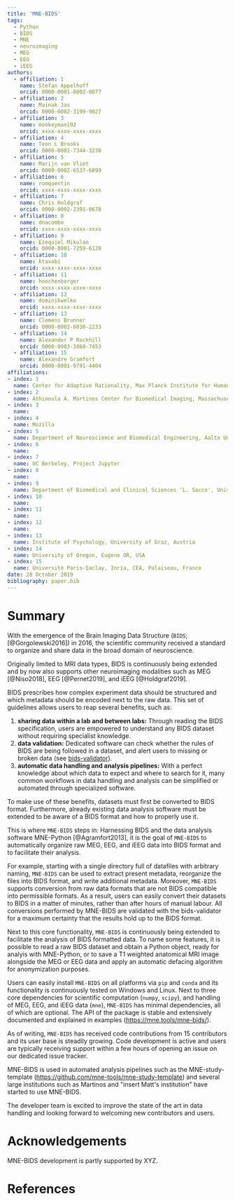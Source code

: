 ```yaml
---
title: 'MNE-BIDS'
tags:
  - Python
  - BIDS
  - MNE
  - neuroimaging
  - MEG
  - EEG
  - iEEG
authors:
  - affiliation: 1
    name: Stefan Appelhoff
    orcid: 0000-0001-8002-0877
  - affiliation: 2
    name: Mainak Jas
    orcid: 0000-0002-3199-9027
  - affiliation: 3
    name: monkeyman192
    orcid: xxxx-xxxx-xxxx-xxxx
  - affiliation: 4
    name: Teon L Brooks
    orcid: 0000-0001-7344-3230
  - affiliation: 5
    name: Marijn van Vliet
    orcid: 0000-0002-6537-6899
  - affiliation: 6
    name: romquentin
    orcid: xxxx-xxxx-xxxx-xxxx
  - affiliation: 7
    name: Chris Holdgraf
    orcid: 0000-0002-2391-0678
  - affiliation: 8
    name: dnacombo
    orcid: xxxx-xxxx-xxxx-xxxx
  - affiliation: 9
    name: Ezequiel Mikulan
    orcid: 0000-0001-7259-6120
  - affiliation: 10
    name: ktavabi
    orcid: xxxx-xxxx-xxxx-xxxx
  - affiliation: 11
    name: hoechenberger
    orcid: xxxx-xxxx-xxxx-xxxx
  - affiliation: 12
    name: dominikwelke
    orcid: xxxx-xxxx-xxxx-xxxx
  - affiliation: 13
    name: Clemens Brunner
    orcid: 0000-0002-6030-2233
  - affiliation: 14
    name: Alexander P Rockhill
    orcid: 0000-0003-3868-7453
  - affiliation: 15
    name: Alexandre Gramfort
    orcid: 0000-0001-9791-4404
affiliations:
- index: 1
  name: Center for Adaptive Rationality, Max Planck Institute for Human Development, Berlin, Germany
- index: 2
  name: Athinoula A. Martinos Center for Biomedical Imaging, Massachusetts General Hospital, Charlestown, MA, USA
- index: 3
  name:
- index: 4
  name: Mozilla
- index: 5
  name: Department of Neuroscience and Biomedical Engineering, Aalto University, Espoo, Finland
- index: 6
  name:
- index: 7
  name: UC Berkeley, Project Jupyter
- index: 8
  name:
- index: 9
  name: Department of Biomedical and Clinical Sciences 'L. Sacco', University of Milan, Milan, Italy
- index: 10
  name:
- index: 11
  name:
- index: 12
  name:
- index: 13
  name: Institute of Psychology, University of Graz, Austria
- index: 14
  name: University of Oregon, Eugene OR, USA
- index: 15
  name: Université Paris-Saclay, Inria, CEA, Palaiseau, France
date: 28 October 2019
bibliography: paper.bib
---
```


# Summary

With the emergence of the Brain Imaging Data Structure
(``BIDS``; [@Gorgolewski2016]) in 2016, the scientific community received a
standard to organize and share data in the broad domain of neuroscience.

Originally limited to MRI data types, BIDS is continuously being extended and
by now also supports other neuroimaging modalities such as MEG [@Niso2018],
EEG [@Pernet2019], and iEEG [@Holdgraf2019].

BIDS prescribes how complex experiment data should be structured and which
metadata should be encoded next to the raw data. This set of guidelines
allows users to reap several benefits, such as:

1. **sharing data within a lab and between labs:** Through reading the BIDS
   specification, users are empowered to understand any BIDS dataset
   without requiring specialist knowledge.
1. **data validation:** Dedicated software can check whether the rules of
   BIDS are being followed in a dataset, and alert users to missing or broken
   data (see
   [bids-validator](https://github.com/bids-standard/bids-validator)).
1. **automatic data handling and analysis pipelines:** With a perfect
   knowledge about which data to expect and where to search for it, many
   common workflows in data handling and analysis can be simplified or
   automated through specialized software.

To make use of these benefits, datasets must first be converted to
BIDS format. Furthermore, already existing data analysis software must be
extended to be aware of a BIDS format and how to properly use it.

This is where ``MNE-BIDS`` steps in: Harnessing BIDS and the data analysis
software MNE-Python [@Agramfort2013], it is the goal of ``MNE-BIDS`` to
automatically organize raw MEG, EEG, and iEEG data into BIDS format and to facilitate
their analysis.

For example, starting with a single directory full of datafiles with arbitrary
naming, ``MNE-BIDS`` can be used to extract present metadata, reorganize the
files into BIDS format, and write additional metadata. Moreover,
``MNE-BIDS`` supports conversion from raw data formats that are not BIDS
compatible into permissible formats. As a result, users can easily convert
their datasets to BIDS in a matter of minutes, rather than after hours of
manual labour. All conversions performed by MNE-BIDS are validated with the
bids-validator for a maximum certainty that the results hold up to the BIDS
format.

Next to this core functionality, ``MNE-BIDS`` is continuously being extended
to facilitate the analysis of BIDS formatted data. To name some features, it is
possible to read a raw BIDS dataset and obtain a Python object, ready for
analyis with MNE-Python, or to save a T1 weighted anatomical MRI image
alongside the MEG or EEG data and apply an automatic defacing algorithm for
anonymization purposes.

Users can easily install ``MNE-BIDS`` on all platforms via `pip` and `conda`
and its functionality is continuously tested on Windows and Linux.
Next to three core dependencies for scientific computation (`numpy`, `scipy`),
and handling of MEG, EEG, and iEEG data (`mne`), ``MNE-BIDS`` has minimal
dependencies, all of which are optional. The API of the package is stable and
extensively documented and explained in examples (https://mne.tools/mne-bids/).

As of writing, ``MNE-BIDS`` has received code contributions from 15
contributors and its user base is steadily growing. Code development is
active and users are typically receiving support within a few hours of opening
an issue on our dedicated issue tracker.

MNE-BIDS is used in automated analysis pipelines such as the
MNE-study-template (https://github.com/mne-tools/mne-study-template) and
several large institutions such as Martinos and "insert Matt's institution" have started to use MNE-BIDS.

The developer team is excited to improve the state of the art in data handling
and looking forward to welcoming new contributors and users.

# Acknowledgements

MNE-BIDS development is partly supported by XYZ.

# References
